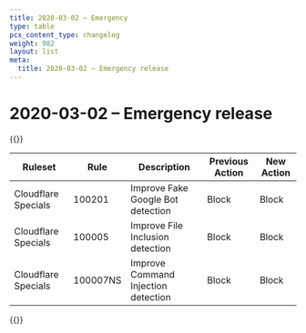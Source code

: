 ```yaml
---
title: 2020-03-02 – Emergency
type: table
pcx_content_type: changelog
weight: 982
layout: list
meta:
  title: 2020-03-02 – Emergency release
---
```


# 2020-03-02 – Emergency release

{{<table-wrap>}}

<table style="width: 100%">
  <thead>
    <tr>
      <th>Ruleset</th>
      <th>Rule</th>
      <th>Description</th>
      <th>Previous Action</th>
      <th>New Action</th>
    </tr>
  </thead>
  <tbody>
    <tr>
      <td>Cloudflare Specials</td>
      <td>100201</td>
      <td>Improve Fake Google Bot detection</td>
      <td>Block</td>
      <td>Block</td>
    </tr>
    <tr>
      <td>Cloudflare Specials</td>
      <td>100005</td>
      <td>Improve File Inclusion detection</td>
      <td>Block</td>
      <td>Block</td>
    </tr>
    <tr>
      <td>Cloudflare Specials</td>
      <td>100007NS</td>
      <td>Improve Command Injection detection</td>
      <td>Block</td>
      <td>Block</td>
    </tr>
  </tbody>
</table>
{{</table-wrap>}}
